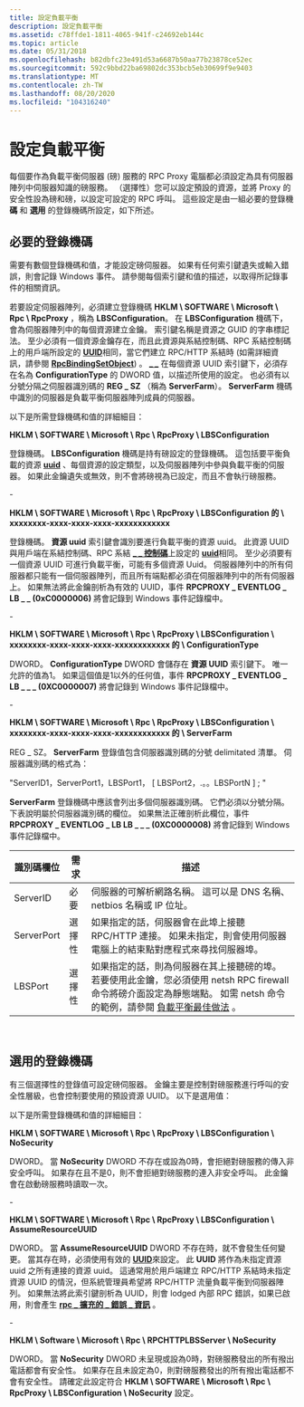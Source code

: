 ```yaml
---
title: 設定負載平衡
description: 設定負載平衡
ms.assetid: c78ffde1-1811-4065-941f-c24692eb144c
ms.topic: article
ms.date: 05/31/2018
ms.openlocfilehash: b82dbfc23e491d53a6687b50aa77b23878ce52ec
ms.sourcegitcommit: 592c9bbd22ba69802dc353bcb5eb30699f9e9403
ms.translationtype: MT
ms.contentlocale: zh-TW
ms.lasthandoff: 08/20/2020
ms.locfileid: "104316240"
---
```

# <a name="configuring-load-balancing"></a>設定負載平衡

每個要作為負載平衡伺服器 (磅) 服務的 RPC Proxy 電腦都必須設定為具有伺服器陣列中伺服器知識的磅服務。 （選擇性）您可以設定預設的資源，並將 Proxy 的安全性設為磅和磅，以設定可設定的 RPC 呼叫。 這些設定是由一組必要的登錄機 **碼** 和 **選用** 的登錄機碼所設定，如下所述。

## <a name="required-registry-keys"></a>必要的登錄機碼

需要有數個登錄機碼和值，才能設定磅伺服器。 如果有任何索引鍵遺失或輸入錯誤，則會記錄 Windows 事件。 請參閱每個索引鍵和值的描述，以取得所記錄事件的相關資訊。

若要設定伺服器陣列，必須建立登錄機碼 **HKLM \\ SOFTWARE \\ Microsoft \\ Rpc \\ RpcProxy** ，稱為 **LBSConfiguration**。 在 **LBSConfiguration** 機碼下，會為伺服器陣列中的每個資源建立金鑰。 索引鍵名稱是資源之 GUID 的字串標記法。 至少必須有一個資源金鑰存在，而且此資源與系結控制碼、RPC 系結控制碼上的用戶端所設定的 [**UUID**](./rpcdce/ns-rpcdce-uuid.md)相同，當它們建立 RPC/HTTP 系結時 (如需詳細資訊，請參閱 [**RpcBindingSetObject**](/windows/desktop/api/Rpcdce/nf-rpcdce-rpcbindingsetobject)) 。 [**\_ \_**](rpc-binding-handle.md) 在每個資源 UUID 索引鍵下，必須存在名為 **ConfigurationType** 的 DWORD 值，以描述所使用的設定。 也必須有以分號分隔之伺服器識別碼的 **REG \_ SZ** （稱為 **ServerFarm**）。 **ServerFarm** 機碼中識別的伺服器是負載平衡伺服器陣列成員的伺服器。

以下是所需登錄機碼和值的詳細細目：

**HKLM \\ SOFTWARE \\ Microsoft \\ Rpc \\ RpcProxy \\ LBSConfiguration**

登錄機碼。 **LBSConfiguration** 機碼是持有磅設定的登錄機碼。 這包括要平衡負載的資源 [**uuid**](./rpcdce/ns-rpcdce-uuid.md) 、每個資源的設定類型，以及伺服器陣列中參與負載平衡的伺服器。 如果此金鑰遺失或無效，則不會將磅視為已設定，而且不會執行磅服務。

\-

**HKLM \\ SOFTWARE \\ Microsoft \\ Rpc \\ RpcProxy \\ LBSConfiguration 的 \\ xxxxxxxx-xxxx-xxxx-xxxx-xxxxxxxxxxxx**

登錄機碼。 **資源 uuid** 索引鍵會識別要進行負載平衡的資源 uuid。 此資源 UUID 與用戶端在系結控制碼、RPC 系結 [**\_ \_ 控制碼**](rpc-binding-handle.md)上設定的 [**uuid**](./rpcdce/ns-rpcdce-uuid.md)相同。 至少必須要有一個資源 UUID 可進行負載平衡，可能有多個資源 Uuid。 伺服器陣列中的所有伺服器都只能有一個伺服器陣列，而且所有端點都必須在伺服器陣列中的所有伺服器上。 如果無法將此金鑰剖析為有效的 UUID，事件 **RPCPROXY \_ EVENTLOG \_ LB \_ \_ (0xC0000006)** 將會記錄到 Windows 事件記錄檔中。

\-

**HKLM \\ SOFTWARE \\ Microsoft \\ Rpc \\ RpcProxy \\ LBSConfiguration \\ xxxxxxxx-xxxx-xxxx-xxxx-xxxxxxxxxxxx 的 \\ ConfigurationType**

DWORD。 **ConfigurationType** DWORD 會儲存在 **資源 UUID** 索引鍵下。 唯一允許的值為1。 如果這個值是1以外的任何值，事件 **RPCPROXY \_ EVENTLOG \_ LB \_ \_ \_ (0XC0000007)** 將會記錄到 Windows 事件記錄檔中。

\-

**HKLM \\ SOFTWARE \\ Microsoft \\ Rpc \\ RpcProxy \\ LBSConfiguration \\ xxxxxxxx-xxxx-xxxx-xxxx-xxxxxxxxxxxx 的 \\ ServerFarm**

REG \_ SZ。 **ServerFarm** 登錄值包含伺服器識別碼的分號 delimitated 清單。 伺服器識別碼的格式為：

"ServerID1，ServerPort1，LBSPort1， \[ LBSPort2，.。。LBSPortN \] ; "

**ServerFarm** 登錄機碼中應該會列出多個伺服器識別碼。 它們必須以分號分隔。 下表說明屬於伺服器識別碼的欄位。 如果無法正確剖析此欄位，事件 **RPCPROXY \_ EVENTLOG \_ LB LB \_ \_ \_ (0XC0000008)** 將會記錄到 Windows 事件記錄檔中。



| 識別碼欄位 | 需求 | 描述                                                                                                                                                                                                                                                                        |
|------------------|-------------|------------------------------------------------------------------------------------------------------------------------------------------------------------------------------------------------------------------------------------------------------------------------------------|
| ServerID         | 必要    | 伺服器的可解析網路名稱。 這可以是 DNS 名稱、netbios 名稱或 IP 位址。                                                                                                                                                                                |
| ServerPort       | 選擇性    | 如果指定的話，伺服器會在此埠上接聽 RPC/HTTP 連接。 如果未指定，則會使用伺服器電腦上的結束點對應程式來尋找伺服器埠。                                                                                                         |
| LBSPort          | 選擇性    | 如果指定的話，則為伺服器在其上接聽磅的埠。 若要使用此金鑰，您必須使用 netsh RPC firewall 命令將磅介面設定為靜態端點。 如需 netsh 命令的範例，請參閱 [負載平衡最佳做法](load-balancing-best-practices.md) 。 |



 

## <a name="optional-registry-keys"></a>選用的登錄機碼

有三個選擇性的登錄值可設定磅伺服器。 金鑰主要是控制對磅服務進行呼叫的安全性層級，也會控制要使用的預設資源 UUID。 以下是選用值：

以下是所需登錄機碼和值的詳細細目：

**HKLM \\ SOFTWARE \\ Microsoft \\ Rpc \\ RpcProxy \\ LBSConfiguration \\ NoSecurity**

DWORD。 當 **NoSecurity** DWORD 不存在或設為0時，會拒絕對磅服務的傳入非安全呼叫。 如果存在且不是0，則不會拒絕對磅服務的連入非安全呼叫。 此金鑰會在啟動磅服務時讀取一次。

\-

**HKLM \\ SOFTWARE \\ Microsoft \\ Rpc \\ RpcProxy \\ LBSConfiguration \\ AssumeResourceUUID**

DWORD。 當 **AssumeResourceUUID** DWORD 不存在時，就不會發生任何變更。 當其存在時，必須使用有效的 [**UUID**](./rpcdce/ns-rpcdce-uuid.md)來設定。 此 **UUID** 將作為未指定資源 uuid 之所有連接的資源 uuid。 這通常用於用戶端建立 RPC/HTTP 系結時未指定資源 UUID 的情況，但系統管理員希望將 RPC/HTTP 流量負載平衡到伺服器陣列。 如果無法將此索引鍵剖析為 UUID，則會 lodged 內部 RPC 錯誤，如果已啟用，則會產生 [**rpc \_ 擴充的 \_ 錯誤 \_ 資訊**](/windows/win32/api/rpcasync/ns-rpcasync-rpc_extended_error_info) 。

\-

**HKLM \\ Software \\ Microsoft \\ Rpc \\ RPCHTTPLBSServer \\ NoSecurity**

DWORD。 當 **NoSecurity** DWORD 未呈現或設為0時，對磅服務發出的所有撥出電話都會有安全性。 如果存在且未設定為0，則對磅服務發出的所有撥出電話都不會有安全性。 請確定此設定符合 **HKLM \\ SOFTWARE \\ Microsoft \\ Rpc \\ RpcProxy \\ LBSConfiguration \\ NoSecurity** 設定。

 

 